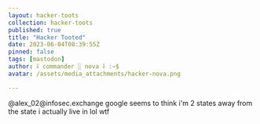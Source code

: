 ```yaml
---
layout: hacker-toots
collection: hacker-toots
published: true
title: "Hacker Tooted"
date: 2023-06-04T08:39:55Z
pinned: false
tags: [mastodon]
author: ⸸ commander ░ nova ⸸ :~$
avatar: /assets/media_attachments/hacker-nova.png

---
```


<p>@alex_02@infosec.exchange google seems to think i&#39;m 2 states away from the state i actually live in lol wtf</p>


